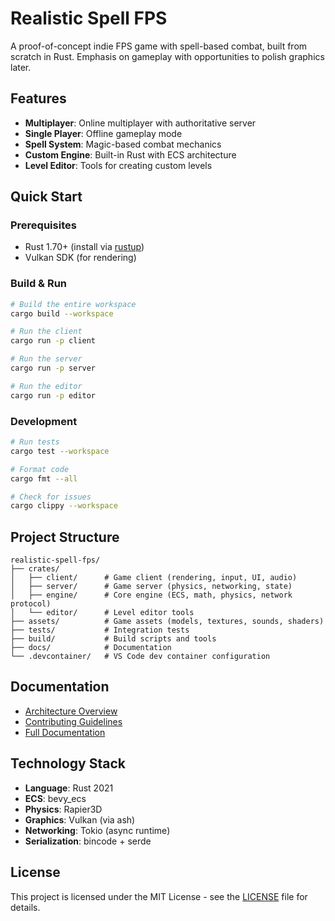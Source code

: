 # Realistic Spell FPS

A proof-of-concept indie FPS game with spell-based combat, built from scratch in Rust. Emphasis on gameplay with opportunities to polish graphics later.

## Features

- **Multiplayer**: Online multiplayer with authoritative server
- **Single Player**: Offline gameplay mode
- **Spell System**: Magic-based combat mechanics
- **Custom Engine**: Built-in Rust with ECS architecture
- **Level Editor**: Tools for creating custom levels

## Quick Start

### Prerequisites

- Rust 1.70+ (install via [rustup](https://rustup.rs/))
- Vulkan SDK (for rendering)

### Build & Run

```bash
# Build the entire workspace
cargo build --workspace

# Run the client
cargo run -p client

# Run the server
cargo run -p server

# Run the editor
cargo run -p editor
```

### Development

```bash
# Run tests
cargo test --workspace

# Format code
cargo fmt --all

# Check for issues
cargo clippy --workspace
```

## Project Structure

```
realistic-spell-fps/
├── crates/
│   ├── client/      # Game client (rendering, input, UI, audio)
│   ├── server/      # Game server (physics, networking, state)
│   ├── engine/      # Core engine (ECS, math, physics, network protocol)
│   └── editor/      # Level editor tools
├── assets/          # Game assets (models, textures, sounds, shaders)
├── tests/           # Integration tests
├── build/           # Build scripts and tools
├── docs/            # Documentation
└── .devcontainer/   # VS Code dev container configuration
```

## Documentation

- [Architecture Overview](docs/ARCHITECTURE.md)
- [Contributing Guidelines](docs/CONTRIBUTING.md)
- [Full Documentation](docs/README.md)

## Technology Stack

- **Language**: Rust 2021
- **ECS**: bevy_ecs
- **Physics**: Rapier3D
- **Graphics**: Vulkan (via ash)
- **Networking**: Tokio (async runtime)
- **Serialization**: bincode + serde

## License

This project is licensed under the MIT License - see the [LICENSE](LICENSE) file for details.
